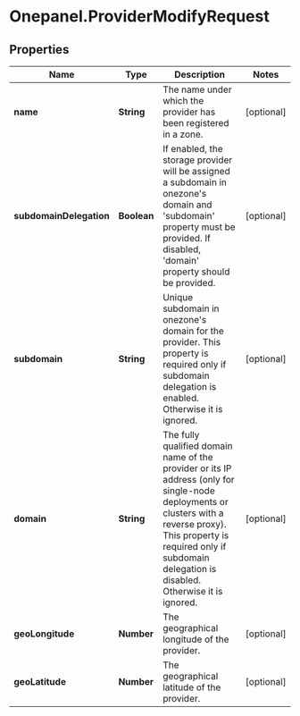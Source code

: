 # Onepanel.ProviderModifyRequest

## Properties
Name | Type | Description | Notes
------------ | ------------- | ------------- | -------------
**name** | **String** | The name under which the provider has been registered in a zone. | [optional] 
**subdomainDelegation** | **Boolean** | If enabled, the storage provider will be assigned a subdomain in onezone&#39;s domain  and &#39;subdomain&#39; property must be provided. If disabled, &#39;domain&#39; property  should be provided.  | [optional] 
**subdomain** | **String** | Unique subdomain in onezone&#39;s domain for the provider. This property is required  only if subdomain delegation is enabled. Otherwise it is ignored.  | [optional] 
**domain** | **String** | The fully qualified domain name of the provider or its IP address (only for  single-node deployments or clusters with a reverse proxy). This property is required  only if subdomain delegation is disabled. Otherwise it is ignored.  | [optional] 
**geoLongitude** | **Number** | The geographical longitude of the provider. | [optional] 
**geoLatitude** | **Number** | The geographical latitude of the provider. | [optional] 


